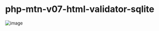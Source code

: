 # php-mtn-v07-html-validator-sqlite

![image](https://user-images.githubusercontent.com/1501327/158119578-3980b6a3-b126-4dde-b923-fbbd229f22a4.png)
